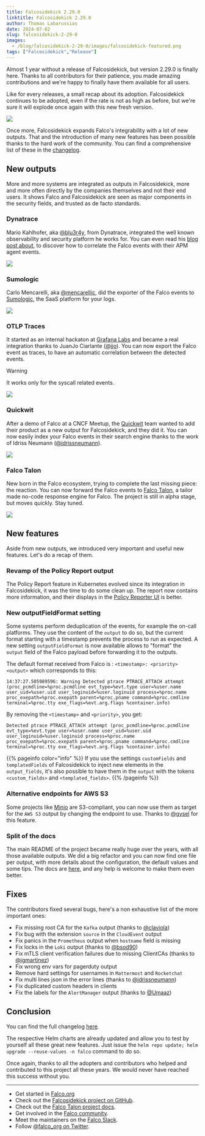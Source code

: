 ```yaml
---
title: Falcosidekick 2.29.0
linktitle: Falcosidekick 2.29.0
author: Thomas Labarussias
date: 2024-07-02
slug: falcosidekick-2-29-0
images:
  - /blog/falcosidekick-2-29-0/images/falcosidekick-featured.png
tags: ["Falcosidekick","Release"]
---
```


Almost 1 year without a release of Falcosidekick, but version 2.29.0 is finally here. Thanks to all contributors for their patience, you made amazing contributions and we're happy to finally have them available for all users.

Like for every releases, a small recap about its adoption. Falcosidekick continues to be adopted, even if the rate is not as high as before, but we're sure it will explode once again with this new fresh version.

![](images/falcosidekick-docker-pulls.png)

Once more, Falcosidekick expands Falco's integrability with a lot of new outputs. That and the introduction of many new features has been possible thanks to the hard work of the community. You can find a comprehensive list of these in the [changelog](https://github.com/falcosecurity/falcosidekick/releases/tag/2.29.0).

## New outputs

More and more systems are integrated as outputs in Falcosidekick, more and more often directly by the companies themselves and not their end users. It shows Falco and Falcosidekick are seen as major components in the security fields, and trusted as de facto standards.

### Dynatrace

Mario Kahlhofer, aka [@blu3r4y](https://github.com/@blu3r4y), from Dynatrace, integrated the well known observability and security platform he works for. You can even read his [blog post about](https://www.dynatrace.com/news/blog/ttp-based-threat-hunting-solves-alert-noise/), to discover how to correlate the Falco events with their APM agent events.

![](images/dynatrace.png)

### Sumologic

Carlo Mencarelli, aka [@mencarellic](https://github.com/mencarellic), did the exporter of the Falco events to [Sumologic](https://www.sumologic.com/), the SaaS platform for your logs.

![](images/sumologic.png)

### OTLP Traces

It started as an internal hackaton at [Grafana Labs](https://grafana.com/) and became a real integration thanks to JuanJo Ciarlante ([@jjo](https://github.com/jjo)). You can now export the Falco event as traces, to have an automatic correlation between the detected events.

> [!WARNING]
 It works only for the syscall related events.

![](images/otlp-traces.png)

### Quickwit

After a demo of Falco at a CNCF Meetup, the [Quickwit](https://quickwit.io/) team wanted to add their product as a new output for Falcosidekick, and they did it. You can now easily index your Falco events in their search engine thanks to the work of Idriss Neumann ([@idrissneumann](https://github.com/idrissneumann)).

![](images/quickwit.png)

### Falco Talon

New born in the Falco ecosystem, trying to complete the last missing piece: the reaction. You can now forward the Falco events to [Falco Talon](https//docs.falco-talon.org), a tailor made no-code response engine for Falco. The project is still in alpha stage, but moves quickly. Stay tuned.

![](images/falco-talon.png)

## New features

Aside from new outputs, we introduced very important and useful new features. Let's do a recap of them.

### Revamp of the Policy Report output

The Policy Report feature in Kubernetes evolved since its integration in Falcosidekick, it was the time to do some clean up. The report now contains more information, and their displays in the [Policy Reporter UI](https://github.com/kyverno/policy-reporter/tree/main?tab=readme-ov-file#policy-reporter-ui) is better. 

### New outputFieldFormat setting

Some systems perform deduplication of the events, for example the on-call platforms. They use the content of the `output` to do so, but the current format starting with a timestamp prevents the process to run as expected. A new setting `outputFieldFormat` is now available allows to "format" the `output` field of the Falco payload before forwarding it to the outputs.

The default format received from Falco is : `<timestamp>: <priority> <output>` which corresponds to this:
```
14:37:27.505989596: Warning Detected ptrace PTRACE_ATTACH attempt (proc_pcmdline=%proc.pcmdline evt_type=%evt.type user=%user.name user_uid=%user.uid user_loginuid=%user.loginuid process=%proc.name proc_exepath=%proc.exepath parent=%proc.pname command=%proc.cmdline terminal=%proc.tty exe_flags=%evt.arg.flags %container.info)
```

By removing the `<timestamp>` and `<priority>`, you get:
```
Detected ptrace PTRACE_ATTACH attempt (proc_pcmdline=%proc.pcmdline evt_type=%evt.type user=%user.name user_uid=%user.uid user_loginuid=%user.loginuid process=%proc.name proc_exepath=%proc.exepath parent=%proc.pname command=%proc.cmdline terminal=%proc.tty exe_flags=%evt.arg.flags %container.info)
```

{{% pageinfo color="info" %}}
If you use the settings `customFields` and `templatedFields` of Falcosidekick to inject new elements in the `output_fields`, it's also possible to have them in the `output` with the tokens `<custom_fields>` and `<templated_fields>`.
{{% /pageinfo %}}

### Alternative endpoints for AWS S3

Some projects like [Minio](https://min.io/) are S3-compliant, you can now use them as target for the `AWS S3` output by changing the endpoint to use. Thanks to  [@gysel](https://github.com/gysel) for this feature.

### Split of the docs

The main README of the project became really huge over the years, with all those available outputs. We did a big refactor and you can now find one file per output, with more details about the configuration, the default values and some tips. The docs are [here](https://github.com/falcosecurity/falcosidekick/tree/master/docs/outputs), and any help is welcome to make them even better.

## Fixes

The contributors fixed several bugs, here's a non exhaustive list of the more important ones:
- Fix missing root CA for the `Kafka` output (thanks to [@claviola](https://github.com/claviola))
- Fix bug with the extension `source` in the `CloudEvent` output
- Fix panics in the `Prometheus` output when `hostname` field is missing
- Fix locks in the `Loki` output (thanks to [@bsod90](https://github.com/bsod90))
- Fix mTLS client verification failures due to missing ClientCAs (thanks to [@jgmartinez](https://github.com/jgmartinez))
- Fix wrong env vars for pagerduty output 
- Remove hard settings for usernames in `Mattermost` and `Rocketchat`
- Fix multi lines json in the error lines (thanks to [@idrissneumann](https://github.com/idrissneumann))
- Fix duplicated custom headers in clients
- Fix the labels for the `AlertManager` output (thanks to [@Umaaz](https://github.com/Umaaz))

## Conclusion

You can find the full changelog [here](https://github.com/falcosecurity/falcosidekick/releases/tag/2.29.0).

The respective Helm charts are already updated and allow you to test by yourself all these great new features. Just issue the `helm repo update; helm upgrade --reuse-values -n falco` command to do so.

Once again, thanks to all the adopters and contributors who helped and contributed to this project all these years. We would never have reached this success without you.

---
* Get started in [Falco.org](http://falco.org/)
* Check out the [Falcosidekick project on GitHub](https://github.com/falcosecurity/falcosidekick).
* Check out the [Falco Talon project docs](https://docs.falco-talon.org).
* Get involved in the [Falco community](https://falco.org/community/).
* Meet the maintainers on the [Falco Slack](https://kubernetes.slack.com/?redir=%2Farchives%2FCMWH3EH32).
* Follow [@falco_org on Twitter](https://twitter.com/falco_org).
